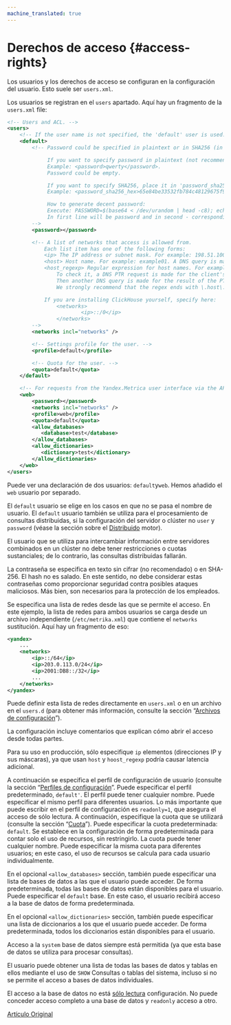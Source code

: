 ```yaml
---
machine_translated: true
---
```


# Derechos de acceso {#access-rights}

Los usuarios y los derechos de acceso se configuran en la configuración del usuario. Esto suele ser `users.xml`.

Los usuarios se registran en el `users` apartado. Aquí hay un fragmento de la `users.xml` file:

``` xml
<!-- Users and ACL. -->
<users>
    <!-- If the user name is not specified, the 'default' user is used. -->
    <default>
        <!-- Password could be specified in plaintext or in SHA256 (in hex format).

             If you want to specify password in plaintext (not recommended), place it in 'password' element.
             Example: <password>qwerty</password>.
             Password could be empty.

             If you want to specify SHA256, place it in 'password_sha256_hex' element.
             Example: <password_sha256_hex>65e84be33532fb784c48129675f9eff3a682b27168c0ea744b2cf58ee02337c5</password_sha256_hex>

             How to generate decent password:
             Execute: PASSWORD=$(base64 < /dev/urandom | head -c8); echo "$PASSWORD"; echo -n "$PASSWORD" | sha256sum | tr -d '-'
             In first line will be password and in second - corresponding SHA256.
        -->
        <password></password>

        <!-- A list of networks that access is allowed from.
            Each list item has one of the following forms:
            <ip> The IP address or subnet mask. For example: 198.51.100.0/24 or 2001:DB8::/32.
            <host> Host name. For example: example01. A DNS query is made for verification, and all addresses obtained are compared with the address of the customer.
            <host_regexp> Regular expression for host names. For example, ^example\d\d-\d\d-\d\.host\.ru$
                To check it, a DNS PTR request is made for the client's address and a regular expression is applied to the result.
                Then another DNS query is made for the result of the PTR query, and all received address are compared to the client address.
                We strongly recommend that the regex ends with \.host\.ru$.

            If you are installing ClickHouse yourself, specify here:
                <networks>
                        <ip>::/0</ip>
                </networks>
        -->
        <networks incl="networks" />

        <!-- Settings profile for the user. -->
        <profile>default</profile>

        <!-- Quota for the user. -->
        <quota>default</quota>
    </default>

    <!-- For requests from the Yandex.Metrica user interface via the API for data on specific counters. -->
    <web>
        <password></password>
        <networks incl="networks" />
        <profile>web</profile>
        <quota>default</quota>
        <allow_databases>
           <database>test</database>
        </allow_databases>
        <allow_dictionaries>
           <dictionary>test</dictionary>
        </allow_dictionaries>
    </web>
</users>
```

Puede ver una declaración de dos usuarios: `default`y`web`. Hemos añadido el `web` usuario por separado.

El `default` usuario se elige en los casos en que no se pasa el nombre de usuario. El `default` usuario también se utiliza para el procesamiento de consultas distribuidas, si la configuración del servidor o clúster no `user` y `password` (véase la sección sobre el [Distribuido](../operations/table_engines/distributed.md) motor).

El usuario que se utiliza para intercambiar información entre servidores combinados en un clúster no debe tener restricciones o cuotas sustanciales; de lo contrario, las consultas distribuidas fallarán.

La contraseña se especifica en texto sin cifrar (no recomendado) o en SHA-256. El hash no es salado. En este sentido, no debe considerar estas contraseñas como proporcionar seguridad contra posibles ataques maliciosos. Más bien, son necesarios para la protección de los empleados.

Se especifica una lista de redes desde las que se permite el acceso. En este ejemplo, la lista de redes para ambos usuarios se carga desde un archivo independiente (`/etc/metrika.xml`) que contiene el `networks` sustitución. Aquí hay un fragmento de eso:

``` xml
<yandex>
    ...
    <networks>
        <ip>::/64</ip>
        <ip>203.0.113.0/24</ip>
        <ip>2001:DB8::/32</ip>
        ...
    </networks>
</yandex>
```

Puede definir esta lista de redes directamente en `users.xml` o en un archivo en el `users.d` (para obtener más información, consulte la sección “[Archivos de configuración](configuration_files.md#configuration_files)”).

La configuración incluye comentarios que explican cómo abrir el acceso desde todas partes.

Para su uso en producción, sólo especifique `ip` elementos (direcciones IP y sus máscaras), ya que usan `host` y `hoost_regexp` podría causar latencia adicional.

A continuación se especifica el perfil de configuración de usuario (consulte la sección “[Perfiles de configuración](settings/settings_profiles.md)”. Puede especificar el perfil predeterminado, `default'`. El perfil puede tener cualquier nombre. Puede especificar el mismo perfil para diferentes usuarios. Lo más importante que puede escribir en el perfil de configuración es `readonly=1`, que asegura el acceso de sólo lectura. A continuación, especifique la cuota que se utilizará (consulte la sección “[Cuota](quotas.md#quotas)”). Puede especificar la cuota predeterminada: `default`. Se establece en la configuración de forma predeterminada para contar solo el uso de recursos, sin restringirlo. La cuota puede tener cualquier nombre. Puede especificar la misma cuota para diferentes usuarios; en este caso, el uso de recursos se calcula para cada usuario individualmente.

En el opcional `<allow_databases>` sección, también puede especificar una lista de bases de datos a las que el usuario puede acceder. De forma predeterminada, todas las bases de datos están disponibles para el usuario. Puede especificar el `default` base. En este caso, el usuario recibirá acceso a la base de datos de forma predeterminada.

En el opcional `<allow_dictionaries>` sección, también puede especificar una lista de diccionarios a los que el usuario puede acceder. De forma predeterminada, todos los diccionarios están disponibles para el usuario.

Acceso a la `system` base de datos siempre está permitida (ya que esta base de datos se utiliza para procesar consultas).

El usuario puede obtener una lista de todas las bases de datos y tablas en ellos mediante el uso de `SHOW` Consultas o tablas del sistema, incluso si no se permite el acceso a bases de datos individuales.

El acceso a la base de datos no está [sólo lectura](settings/permissions_for_queries.md#settings_readonly) configuración. No puede conceder acceso completo a una base de datos y `readonly` acceso a otro.

[Artículo Original](https://clickhouse.tech/docs/es/operations/access_rights/) <!--hide-->
